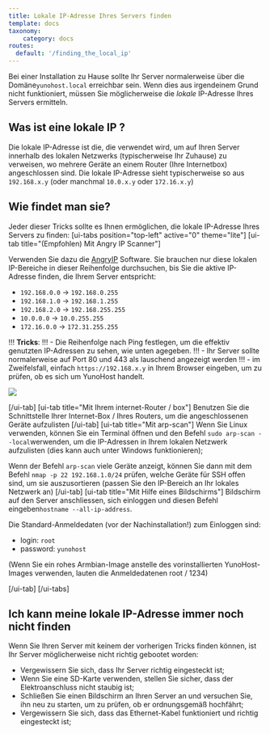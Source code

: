 ```yaml
---
title: Lokale IP-Adresse Ihres Servers finden
template: docs
taxonomy:
    category: docs
routes:
  default: '/finding_the_local_ip'
---
```


Bei einer Installation zu Hause sollte Ihr Server normalerweise über die Domäne`yunohost.local` erreichbar sein. Wenn dies aus irgendeinem Grund nicht funktioniert, müssen Sie möglicherweise die *lokale* IP-Adresse Ihres Servers ermitteln.

## Was ist eine lokale IP ?

Die lokale IP-Adresse ist die, die verwendet wird, um auf Ihren Server innerhalb des lokalen Netzwerks (typischerweise Ihr Zuhause) zu verweisen, wo mehrere Geräte an einem Router (Ihre Internetbox) angeschlossen sind. Die lokale IP-Adresse sieht typischerweise so aus `192.168.x.y` (oder manchmal `10.0.x.y` oder `172.16.x.y`)

## Wie findet man sie?

Jeder dieser Tricks sollte es Ihnen ermöglichen, die lokale IP-Adresse Ihres Servers zu finden:
[ui-tabs position="top-left" active="0" theme="lite"]
[ui-tab title="(Empfohlen) Mit Angry IP Scanner"]

Verwenden Sie dazu die [AngryIP](https://angryip.org/download/) Software. Sie brauchen nur diese lokalen IP-Bereiche in dieser Reihenfolge durchsuchen, bis Sie die aktive IP-Adresse finden, die Ihrem Server entspricht:

- `192.168.0.0` -> `192.168.0.255`
- `192.168.1.0` -> `192.168.1.255`
- `192.168.2.0` -> `192.168.255.255`
- `10.0.0.0` -> `10.0.255.255`
- `172.16.0.0` -> `172.31.255.255`

!!! **Tricks**:
!!! - Die Reihenfolge nach Ping festlegen, um die effektiv genutzten IP-Adressen zu sehen, wie unten agegeben.
!!! - Ihr Server sollte normalerweise auf Port 80 und 443 als lauschend angezeigt werden
!!! - im Zweifelsfall, einfach `https://192.168.x.y` in Ihrem Browser eingeben, um zu prüfen, ob es sich um YunoHost handelt.

![](/img/angryip.png?class=inline)

[/ui-tab]
[ui-tab title="Mit Ihrem internet-Router / box"]
Benutzen Sie die Schnittstelle Ihrer Internet-Box / Ihres Routers, um die angeschlossenen Geräte aufzulisten
[/ui-tab]
[ui-tab title="Mit arp-scan"]
Wenn Sie Linux verwenden, können Sie ein Terminal öffnen und den Befehl `sudo arp-scan --local`werwenden, um die IP-Adressen in Ihrem lokalen Netzwerk aufzulisten (dies kann auch unter Windows funktionieren);

Wenn der Befehl `arp-scan` viele Geräte anzeigt, können Sie dann mit dem Befehl `nmap -p 22 192.168.1.0/24` prüfen, welche Geräte für SSH offen sind, um sie auszusortieren (passen Sie den IP-Bereich an Ihr lokales Netzwerk an)
[/ui-tab]
[ui-tab title="Mit Hilfe eines Bildschirms"]
Bildschirm auf den Server anschliessen, sich einloggen und diesen Befehl eingeben`hostname --all-ip-address`.

Die Standard-Anmeldedaten (vor der Nachinstallation!) zum Einloggen sind:

- login: `root`
- password: `yunohost`

(Wenn Sie ein rohes Armbian-Image anstelle des vorinstallierten YunoHost-Images verwenden, lauten die Anmeldedatenen root / 1234)

[/ui-tab]
[/ui-tabs]

## Ich kann meine lokale IP-Adresse immer noch nicht finden

Wenn Sie Ihren Server mit keinem der vorherigen Tricks finden können, ist Ihr Server möglicherweise nicht richtig gebootet worden:

- Vergewissern Sie sich, dass Ihr Server richtig eingesteckt ist;
- Wenn Sie eine SD-Karte verwenden, stellen Sie sicher, dass der Elektroanschluss nicht staubig ist;
- Schließen Sie einen Bildschirm an Ihren Server an und versuchen Sie, ihn neu zu starten, um zu prüfen, ob er ordnungsgemäß hochfährt;
- Vergewissern Sie sich, dass das Ethernet-Kabel funktioniert und richtig eingesteckt ist;
